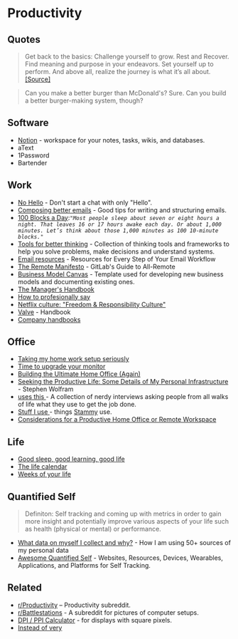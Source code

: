 # Productivity

## Quotes

> Get back to the basics: Challenge yourself to grow. Rest and Recover. Find meaning and purpose in your endeavors. Set yourself up to perform. And above all, realize the journey is what it’s all about. [\[Source\]](https://medium.com/personal-growth/the-problem-with-hack-culture-b0ddf43784e9)

> Can you make a better burger than McDonald's? Sure. Can you build a better burger-making system, though?

## Software

* [Notion](https://notion.so/) - workspace for your notes, tasks, wikis, and databases.
* aText
* 1Password
* Bartender

## Work

* [No Hello](http://www.nohello.com/) - Don't start a chat with only "Hello".
* [Composing better emails](https://iridakos.com/how-to/2019/06/26/composing-better-emails.html) - Good tips for writing and structuring emails.
* [100 Blocks a Day](https://waitbutwhy.com/2016/10/100-blocks-day.html):_`"Most people sleep about seven or eight hours a night. That leaves 16 or 17 hours awake each day. Or about 1,000 minutes. Let’s think about those 1,000 minutes as 100 10-minute blocks."`_
* [Tools for better thinking](https://untools.co/) - Collection of thinking tools and frameworks to help you solve problems, make decisions and understand systems.
* [Email resources](https://emailresourc.es) - Resources for Every Step of Your Email Workflow
* [The Remote Manifesto](https://about.gitlab.com/company/culture/all-remote/guide/) -  GitLab's Guide to All-Remote
* [Business Model Canvas](https://en.wikipedia.org/wiki/Business\_Model\_Canvas) - Template used for developing new business models and documenting existing ones.
* [The Manager's Handbook](https://themanagershandbook.com/)
* [How to profesionally say](https://howtoprofessionallysay.akashrajpurohit.com/)
* [Netflix culture: "Freedom & Responsibility Culture"](https://igormroz.com/documents/netflix\_culture.pdf)
* [Valve](https://cdn.cloudflare.steamstatic.com/apps/valve/Valve\_NewEmployeeHandbook.pdf) - Handbook
* [Company handbooks](https://publish.obsidian.md/davidgasquez/Company+Handbooks)

## Office

* [Taking my home work setup seriously](https://ahelwer.ca/post/2020-08-09-home-ergonomics/)
* [Time to upgrade your monitor](https://tonsky.me/blog/monitors/)
* [Building the Ultimate Home Office (Again)](https://www.troyhunt.com/building-the-ultimate-home-office-again/)
* [Seeking the Productive Life: Some Details of My Personal Infrastructure](https://writings.stephenwolfram.com/2019/02/seeking-the-productive-life-some-details-of-my-personal-infrastructure/) - Stephen Wolfram
* [uses this ](https://usesthis.com)- A collection of nerdy interviews asking people from all walks of life what they use to get the job done.
* [Stuff I use ](https://paulstamatiou.com/stuff-i-use/)- things [Stammy](https://twitter.com/Stammy/) use.
* [Considerations for a Productive Home Office or Remote Workspace](https://about.gitlab.com/company/culture/all-remote/workspace/#ergonomic-considerations)

## Life

* [Good sleep, good learning, good life](https://supermemo.guru/wiki/Good\_sleep,\_good\_learning,\_good\_life)
* [The life calendar](https://waitbutwhy.com/2014/05/life-weeks.html)
* [Weeks of your life](https://www.weeksofyour.life)

## Quantified Self

> Definiton: Self tracking and coming up with metrics in order to gain more insight and potentially improve various aspects of your life such as health (physical or mental) or performance.

* [What data on myself I collect and why?](https://beepb00p.xyz/my-data.html) - How I am using 50+ sources of my personal data
* [Awesome Quantified Self](https://github.com/woop/awesome-quantified-self) - Websites, Resources, Devices, Wearables, Applications, and Platforms for Self Tracking.

## Related

* &#x20;[r/Productivity](https://www.reddit.com/r/productivity/) – Productivity subreddit.
* [r/Battlestations](https://www.reddit.com/r/battlestations/) - A subreddit for pictures of computer setups.
* [DPI / PPI Calculator](https://www.sven.de/dpi/) - for displays with square pixels.
* [Instead of very](https://insteadofvery.com/)
